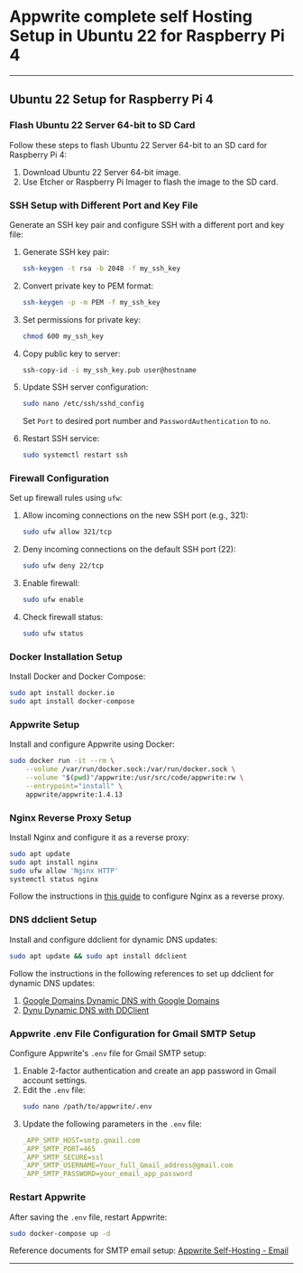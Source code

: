 # Appwrite complete self Hosting Setup in Ubuntu 22 for Raspberry Pi 4
---

## Ubuntu 22 Setup for Raspberry Pi 4

### Flash Ubuntu 22 Server 64-bit to SD Card

Follow these steps to flash Ubuntu 22 Server 64-bit to an SD card for Raspberry Pi 4:

1. Download Ubuntu 22 Server 64-bit image.
2. Use Etcher or Raspberry Pi Imager to flash the image to the SD card.

### SSH Setup with Different Port and Key File

Generate an SSH key pair and configure SSH with a different port and key file:

1. Generate SSH key pair:
   ```bash
   ssh-keygen -t rsa -b 2048 -f my_ssh_key
   ```

2. Convert private key to PEM format:
   ```bash
   ssh-keygen -p -m PEM -f my_ssh_key
   ```

3. Set permissions for private key:
   ```bash
   chmod 600 my_ssh_key
   ```

4. Copy public key to server:
   ```bash
   ssh-copy-id -i my_ssh_key.pub user@hostname
   ```

5. Update SSH server configuration:
   ```bash
   sudo nano /etc/ssh/sshd_config
   ```
   Set `Port` to desired port number and `PasswordAuthentication` to `no`.

6. Restart SSH service:
   ```bash
   sudo systemctl restart ssh
   ```

### Firewall Configuration

Set up firewall rules using `ufw`:

1. Allow incoming connections on the new SSH port (e.g., 321):
   ```bash
   sudo ufw allow 321/tcp
   ```

2. Deny incoming connections on the default SSH port (22):
   ```bash
   sudo ufw deny 22/tcp
   ```

3. Enable firewall:
   ```bash
   sudo ufw enable
   ```

4. Check firewall status:
   ```bash
   sudo ufw status
   ```

### Docker Installation Setup

Install Docker and Docker Compose:

```bash
sudo apt install docker.io
sudo apt install docker-compose
```

### Appwrite Setup

Install and configure Appwrite using Docker:

```bash
sudo docker run -it --rm \
    --volume /var/run/docker.sock:/var/run/docker.sock \
    --volume "$(pwd)"/appwrite:/usr/src/code/appwrite:rw \
    --entrypoint="install" \
    appwrite/appwrite:1.4.13
```

### Nginx Reverse Proxy Setup

Install Nginx and configure it as a reverse proxy:

```bash
sudo apt update
sudo apt install nginx
sudo ufw allow 'Nginx HTTP'
systemctl status nginx
```

Follow the instructions in [this guide](https://www.digitalocean.com/community/tutorials/how-to-configure-nginx-as-a-reverse-proxy-on-ubuntu-22-04) to configure Nginx as a reverse proxy.

### DNS ddclient Setup

Install and configure ddclient for dynamic DNS updates:

```bash
sudo apt update && sudo apt install ddclient
```

Follow the instructions in the following references to set up ddclient for dynamic DNS updates:
1. [Google Domains Dynamic DNS with Google Domains](https://cloud-jake.medium.com/google-domains-dynamic-dns-with-google-domains-1dd0ea45c219)
2. [Dynu Dynamic DNS with DDClient](https://www.dynu.com/DynamicDNS/IPUpdateClient/DDClient)

### Appwrite .env File Configuration for Gmail SMTP Setup

Configure Appwrite's `.env` file for Gmail SMTP setup:

1. Enable 2-factor authentication and create an app password in Gmail account settings.
2. Edit the `.env` file:
   ```bash
   sudo nano /path/to/appwrite/.env
   ```
3. Update the following parameters in the `.env` file:
   ```yaml
   _APP_SMTP_HOST=smtp.gmail.com
   _APP_SMTP_PORT=465
   _APP_SMTP_SECURE=ssl
   _APP_SMTP_USERNAME=Your_full_Gmail_address@gmail.com
   _APP_SMTP_PASSWORD=your_email_app_password
   ```

### Restart Appwrite

After saving the `.env` file, restart Appwrite:

```bash
sudo docker-compose up -d
```

Reference documents for SMTP email setup: [Appwrite Self-Hosting - Email](https://appwrite.io/docs/advanced/self-hosting/email)

---
